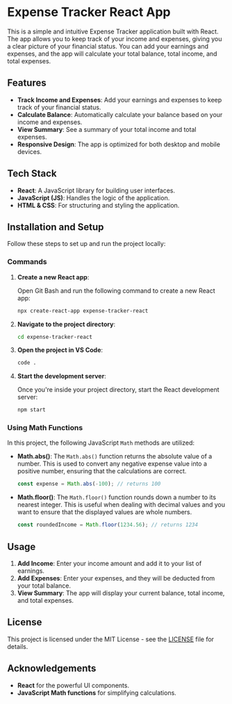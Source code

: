 # Expense Tracker React App

This is a simple and intuitive Expense Tracker application built with React. The app allows you to keep track of your income and expenses, giving you a clear picture of your financial status. You can add your earnings and expenses, and the app will calculate your total balance, total income, and total expenses.

## Features

- **Track Income and Expenses**: Add your earnings and expenses to keep track of your financial status.
- **Calculate Balance**: Automatically calculate your balance based on your income and expenses.
- **View Summary**: See a summary of your total income and total expenses.
- **Responsive Design**: The app is optimized for both desktop and mobile devices.

## Tech Stack

- **React**: A JavaScript library for building user interfaces.
- **JavaScript (JS)**: Handles the logic of the application.
- **HTML & CSS**: For structuring and styling the application.

## Installation and Setup

Follow these steps to set up and run the project locally:

### Commands

1. **Create a new React app**:

    Open Git Bash and run the following command to create a new React app:

    ```bash
    npx create-react-app expense-tracker-react
    ```

2. **Navigate to the project directory**:

    ```bash
    cd expense-tracker-react
    ```

3. **Open the project in VS Code**:

    ```bash
    code .
    ```

4. **Start the development server**:

    Once you're inside your project directory, start the React development server:

    ```bash
    npm start
    ```

### Using Math Functions

In this project, the following JavaScript `Math` methods are utilized:

- **Math.abs()**: The `Math.abs()` function returns the absolute value of a number. This is used to convert any negative expense value into a positive number, ensuring that the calculations are correct.

    ```javascript
    const expense = Math.abs(-100); // returns 100
    ```

- **Math.floor()**: The `Math.floor()` function rounds down a number to its nearest integer. This is useful when dealing with decimal values and you want to ensure that the displayed values are whole numbers.

    ```javascript
    const roundedIncome = Math.floor(1234.56); // returns 1234
    ```

## Usage

1. **Add Income**: Enter your income amount and add it to your list of earnings.
2. **Add Expenses**: Enter your expenses, and they will be deducted from your total balance.
3. **View Summary**: The app will display your current balance, total income, and total expenses.

## License

This project is licensed under the MIT License - see the [LICENSE](LICENSE) file for details.

## Acknowledgements

- **React** for the powerful UI components.
- **JavaScript Math functions** for simplifying calculations.
